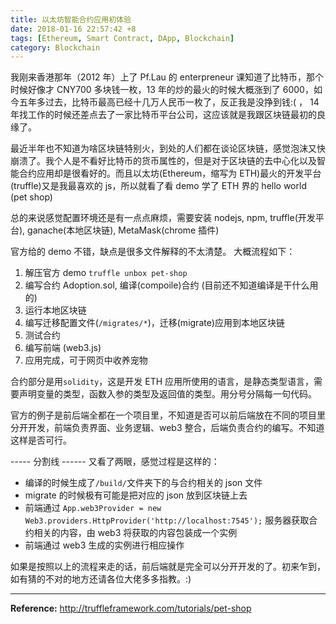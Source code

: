 ```yaml
---
title: 以太坊智能合约应用初体验
date: 2018-01-16 22:57:42 +8
tags: [Ethereum, Smart Contract, DApp, Blockchain]
category: Blockchain
---
```


我刚来香港那年（2012 年）上了 Pf.Lau 的 enterpreneur 课知道了比特币，那个时候好像才 CNY700 多块钱一枚，13 年的炒的最火的时候大概涨到了 6000，如今五年多过去，比特币最高已经十几万人民币一枚了，反正我是没挣到钱:( ， 14 年找工作的时候还差点去了一家比特币平台公司，这应该就是我跟区块链最初的良缘了。

最近半年也不知道为啥区块链特别火，到处的人们都在谈论区块链，感觉泡沫又快崩溃了。我个人是不看好比特币的货币属性的，但是对于区块链的去中心化以及智能合约应用却是很看好的。而且以太坊(Ethereum，缩写为 ETH)最火的开发平台(truffle)又是我最喜欢的 js，所以就看了看 demo 学了 ETH 界的 hello world (pet shop)

总的来说感觉配置环境还是有一点点麻烦，需要安装 nodejs, npm, truffle(开发平台), ganache(本地区块链), MetaMask(chrome 插件)

官方给的 demo 不错，缺点是很多文件解释的不太清楚。
大概流程如下：

1. 解压官方 demo `truffle unbox pet-shop`
2. 编写合约 Adoption.sol, 编译(compoile)合约 (目前还不知道编译是干什么用的)
3. 运行本地区块链
4. 编写迁移配置文件(`/migrates/*`)，迁移(migrate)应用到本地区块链
5. 测试合约
6. 编写前端 (web3.js)
7. 应用完成，可于网页中收养宠物

合约部分是用`solidity`，这是开发 ETH 应用所使用的语言，是静态类型语言，需要声明变量的类型，函数入参的类型及返回值的类型。用分号分隔每一句代码。

官方的例子是前后端全都在一个项目里，不知道是否可以前后端放在不同的项目里分开开发，前端负责界面、业务逻辑、web3 整合，后端负责合约的编写。不知道这样是否可行。

----- 分割线 ------
又看了两眼，感觉过程是这样的：

- 编译的时候生成了`/build/`文件夹下的与合约相关的 json 文件
- migrate 的时候极有可能是把对应的 json 放到区块链上去
- 前端通过 `App.web3Provider = new Web3.providers.HttpProvider('http://localhost:7545');` 服务器获取合约相关的内容，由 web3 将获取的内容包装成一个实例
- 前端通过 web3 生成的实例进行相应操作

如果是按照以上的流程来走的话，前后端就是完全可以分开开发的了。初来乍到，如有猜的不对的地方还请各位大佬多多指教。:)

---

**Reference:**
http://truffleframework.com/tutorials/pet-shop
